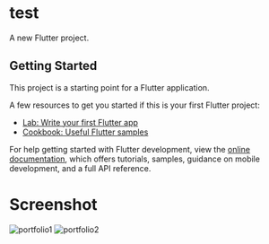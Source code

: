 # test

A new Flutter project.

## Getting Started

This project is a starting point for a Flutter application.

A few resources to get you started if this is your first Flutter project:

- [Lab: Write your first Flutter app](https://docs.flutter.dev/get-started/codelab)
- [Cookbook: Useful Flutter samples](https://docs.flutter.dev/cookbook)

For help getting started with Flutter development, view the
[online documentation](https://docs.flutter.dev/), which offers tutorials,
samples, guidance on mobile development, and a full API reference.

# Screenshot

![portfolio1](https://user-images.githubusercontent.com/46808069/176199198-62be3594-61ba-47b2-8f3f-a418ff0674e6.PNG)
![portfolio2](https://user-images.githubusercontent.com/46808069/176199231-d80283b5-3b4a-4925-8764-45f0c83b48dd.PNG)

